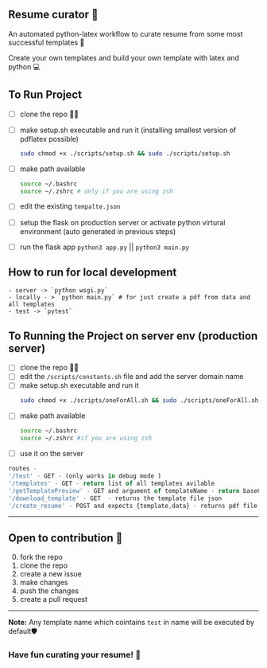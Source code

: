 ## Resume curator 🎯
An automated python-latex workflow to curate resume from some most successful templates 📄

Create your own templates and build your own template with latex and python 💻


## To Run Project
- [ ] clone the repo 👯‍♀️
- [ ] make setup.sh executable and run it (installing smallest version of pdflatex possible)
    ```bash
    sudo chmod +x ./scripts/setup.sh && sudo ./scripts/setup.sh
    ```
- [ ] make path available
    ```bash
    source ~/.bashrc
    source ~/.zshrc # only if you are using zsh
    ```
- [ ] edit the existing `tempalte.json`
- [ ] setup the flask on production server or activate python virtural environment (auto generated in previous steps)
- [ ] run the flask app ```python3 app.py``` || ```python3 main.py```


## How to run for local development
    - server -> `python wsgi.py`
    - locally - > `python main.py` # for just create a pdf from data and all templates
    - test -> `pytest`


## To Running the Project on server env (production server)
- [ ] clone the repo 👯‍♀️
- [ ] edit the `/scripts/constants.sh` file and add the server domain name 
- [ ] make setup.sh executable and run it 
    ```bash
    sudo chmod +x ./scripts/oneForAll.sh && sudo ./scripts/oneForAll.sh
    ```
- [ ] make path available 
    ```bash
    source ~/.bashrc
    source ~/.zshrc #if you are using zsh
    ```
- [ ] use it on the server
```js
routes - 
'/test' - GET - (only works in debug mode )
'/templates' - GET - return list of all templates avilable 
'/getTemplatePreview' - GET and argument of templateName - return base64 image path
'/download_template' - GET  - returns the template file json
'/create_resume' - POST and expects {template,data} - returns pdf file with your template and data
```



---
## Open to contribution 🤝
0. fork the repo
1. clone the repo
3. create a new issue 
3. make changes
4. push the changes
5. create a pull request


---
**Note:**
Any template name which cointains `test` in name will be executed by default🛡️


### Have fun curating your resume! 🎉
